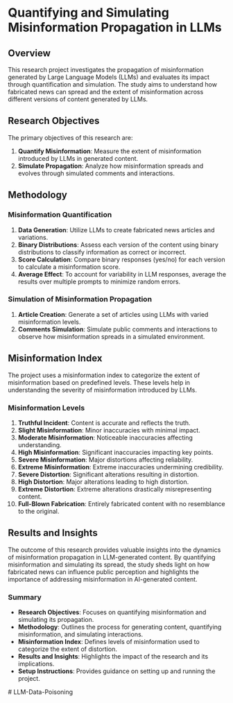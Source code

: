 # Quantifying and Simulating Misinformation Propagation in LLMs

## Overview

This research project investigates the propagation of misinformation generated by Large Language Models (LLMs) and evaluates its impact through quantification and simulation. The study aims to understand how fabricated news can spread and the extent of misinformation across different versions of content generated by LLMs.

## Research Objectives

The primary objectives of this research are:

1. **Quantify Misinformation**: Measure the extent of misinformation introduced by LLMs in generated content.
2. **Simulate Propagation**: Analyze how misinformation spreads and evolves through simulated comments and interactions.

## Methodology

### Misinformation Quantification

1. **Data Generation**: Utilize LLMs to create fabricated news articles and variations.
2. **Binary Distributions**: Assess each version of the content using binary distributions to classify information as correct or incorrect.
3. **Score Calculation**: Compare binary responses (yes/no) for each version to calculate a misinformation score.
4. **Average Effect**: To account for variability in LLM responses, average the results over multiple prompts to minimize random errors.

### Simulation of Misinformation Propagation

1. **Article Creation**: Generate a set of articles using LLMs with varied misinformation levels.
2. **Comments Simulation**: Simulate public comments and interactions to observe how misinformation spreads in a simulated environment.

## Misinformation Index

The project uses a misinformation index to categorize the extent of misinformation based on predefined levels. These levels help in understanding the severity of misinformation introduced by LLMs.

### Misinformation Levels

1. **Truthful Incident**: Content is accurate and reflects the truth.
2. **Slight Misinformation**: Minor inaccuracies with minimal impact.
3. **Moderate Misinformation**: Noticeable inaccuracies affecting understanding.
4. **High Misinformation**: Significant inaccuracies impacting key points.
5. **Severe Misinformation**: Major distortions affecting reliability.
6. **Extreme Misinformation**: Extreme inaccuracies undermining credibility.
7. **Severe Distortion**: Significant alterations resulting in distortion.
8. **High Distortion**: Major alterations leading to high distortion.
9. **Extreme Distortion**: Extreme alterations drastically misrepresenting content.
10. **Full-Blown Fabrication**: Entirely fabricated content with no resemblance to the original.

## Results and Insights

The outcome of this research provides valuable insights into the dynamics of misinformation propagation in LLM-generated content. By quantifying misinformation and simulating its spread, the study sheds light on how fabricated news can influence public perception and highlights the importance of addressing misinformation in AI-generated content.

### Summary
- **Research Objectives**: Focuses on quantifying misinformation and simulating its propagation.
- **Methodology**: Outlines the process for generating content, quantifying misinformation, and simulating interactions.
- **Misinformation Index**: Defines levels of misinformation used to categorize the extent of distortion.
- **Results and Insights**: Highlights the impact of the research and its implications.
- **Setup Instructions**: Provides guidance on setting up and running the project.

#   L L M - D a t a - P o i s o n i n g  
 